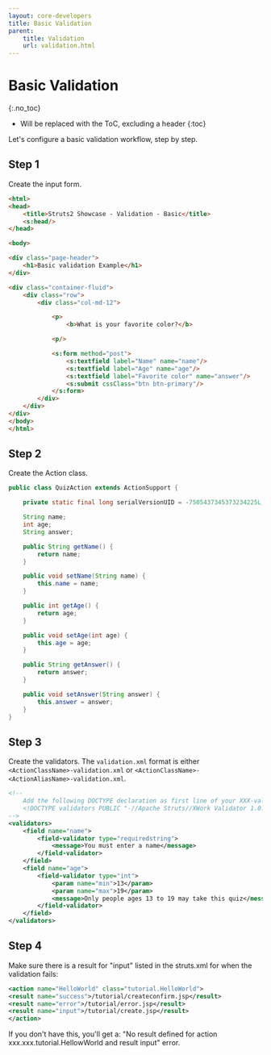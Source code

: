 ```yaml
---
layout: core-developers
title: Basic Validation
parent:
    title: Validation
    url: validation.html
---
```


# Basic Validation
{:.no_toc}

* Will be replaced with the ToC, excluding a header
{:toc}

Let's configure a basic validation workflow, step by step.

## Step 1

Create the input form.

```html
<html>
<head>
	<title>Struts2 Showcase - Validation - Basic</title>
	<s:head/>
</head>

<body>

<div class="page-header">
	<h1>Basic validation Example</h1>
</div>

<div class="container-fluid">
	<div class="row">
		<div class="col-md-12">

			<p>
				<b>What is your favorite color?</b>

			<p/>

			<s:form method="post">
				<s:textfield label="Name" name="name"/>
				<s:textfield label="Age" name="age"/>
				<s:textfield label="Favorite color" name="answer"/>
				<s:submit cssClass="btn btn-primary"/>
			</s:form>
		</div>
	</div>
</div>
</body>
</html>
```

## Step 2

Create the Action class.

```java
public class QuizAction extends ActionSupport {

	private static final long serialVersionUID = -7505437345373234225L;

	String name;
	int age;
	String answer;

	public String getName() {
		return name;
	}

	public void setName(String name) {
		this.name = name;
	}

	public int getAge() {
		return age;
	}

	public void setAge(int age) {
		this.age = age;
	}

	public String getAnswer() {
		return answer;
	}

	public void setAnswer(String answer) {
		this.answer = answer;
	}
}
```

## Step 3

Create the validators. The `validation.xml` format is either `<ActionClassName>-validation.xml`
or `<ActionClassName>-<ActionAliasName>-validation.xml`.

```xml
<!--
    Add the following DOCTYPE declaration as first line of your XXX-validation.xml file:
    <!DOCTYPE validators PUBLIC "-//Apache Struts//XWork Validator 1.0.2//EN" "http://struts.apache.org/dtds/xwork-validator-1.0.2.dtd">
-->
<validators>
    <field name="name">
        <field-validator type="requiredstring">
            <message>You must enter a name</message>
        </field-validator>
    </field>
    <field name="age">
        <field-validator type="int">
            <param name="min">13</param>
            <param name="max">19</param>
            <message>Only people ages 13 to 19 may take this quiz</message>
        </field-validator>
    </field>
</validators>
```

## Step 4

Make sure there is a result for "input" listed in the struts.xml for when the validation fails:

```xml
<action name="HelloWorld" class="tutorial.HelloWorld">
<result name="success">/tutorial/createconfirm.jsp</result>
<result name="error">/tutorial/error.jsp</result>
<result name="input">/tutorial/create.jsp</result>
</action>

```

If you don't have this, you'll get a: "No result defined for action xxx.xxx.tutorial.HellowWorld and result input" error.
